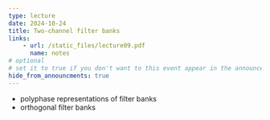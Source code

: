 ```yaml
---
type: lecture
date: 2024-10-24
title: Two-channel filter banks
links:
    - url: /static_files/lecture09.pdf
      name: notes
# optional
# set it to true if you don't want to this event appear in the announcements section
hide_from_announcments: true
---
```

* polyphase representations of filter banks
* orthogonal filter banks

